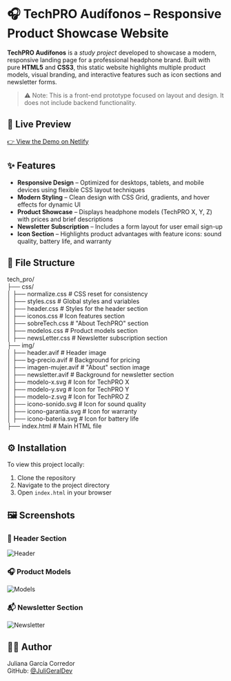# 🎧 TechPRO Audífonos – Responsive Product Showcase Website

**TechPRO Audífonos** is a *study project* developed to showcase a modern, responsive landing page for a professional headphone brand. Built with pure **HTML5** and **CSS3**, this static website highlights multiple product models, visual branding, and interactive features such as icon sections and newsletter forms.

> ⚠️ Note: This is a front-end prototype focused on layout and design. It does not include backend functionality.

## 🔗 Live Preview

[👉 View the Demo on Netlify](https://techpro-juligeraldev.netlify.app/)

## ✨ Features

- **Responsive Design** – Optimized for desktops, tablets, and mobile devices using flexible CSS layout techniques  
- **Modern Styling** – Clean design with CSS Grid, gradients, and hover effects for dynamic UI  
- **Product Showcase** – Displays headphone models (TechPRO X, Y, Z) with prices and brief descriptions  
- **Newsletter Subscription** – Includes a form layout for user email sign-up  
- **Icon Section** – Highlights product advantages with feature icons: sound quality, battery life, and warranty  

## 📁 File Structure

tech_pro/  
├── css/  
│   ├── normalize.css       # CSS reset for consistency  
│   ├── styles.css          # Global styles and variables  
│   ├── header.css          # Styles for the header section  
│   ├── iconos.css          # Icon features section  
│   ├── sobreTech.css       # "About TechPRO" section  
│   ├── modelos.css         # Product models section  
│   ├── newsLetter.css      # Newsletter subscription section  
├── img/  
│   ├── header.avif         # Header image  
│   ├── bg-precio.avif      # Background for pricing  
│   ├── imagen-mujer.avif   # "About" section image  
│   ├── newsletter.avif     # Background for newsletter section  
│   ├── modelo-x.svg        # Icon for TechPRO X  
│   ├── modelo-y.svg        # Icon for TechPRO Y  
│   ├── modelo-z.svg        # Icon for TechPRO Z  
│   ├── icono-sonido.svg    # Icon for sound quality  
│   ├── icono-garantia.svg  # Icon for warranty  
│   ├── icono-bateria.svg   # Icon for battery life  
├── index.html              # Main HTML file

## ⚙️ Installation

To view this project locally:

1. Clone the repository  
2. Navigate to the project directory  
3. Open `index.html` in your browser

## 🖼️ Screenshots

### 📌 Header Section  
![Header](ruta/a/la/imagen)

### 🎧 Product Models  
![Models](ruta/a/la/imagen)

### 📬 Newsletter Section  
![Newsletter](ruta/a/la/imagen)

## 👩‍💻 Author

Juliana García Corredor  
GitHub: [@JuliGeralDev](https://github.com/JuliGeralDev)

